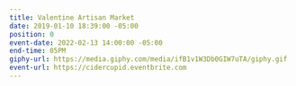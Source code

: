 ```yaml
---
title: Valentine Artisan Market
date: 2019-01-10 18:39:00 -05:00
position: 0
event-date: 2022-02-13 14:00:00 -05:00
end-time: 05PM
giphy-url: https://media.giphy.com/media/ifB1v1W3Db0GIW7uTA/giphy.gif
event-url: https://cidercupid.eventbrite.com
---
```


